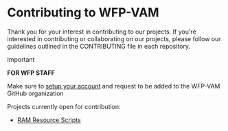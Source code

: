 # Contributing to WFP-VAM

Thank you for your interest in contributing to our projects. If you're interested in contributing or collaborating on our projects, please follow our guidelines outlined in the CONTRIBUTING file in each repository.

> [!IMPORTANT]  
> **FOR WFP STAFF**
> 
> Make sure to [setup your account](https://github.com/WFP-VAM/ram-data-science-tools-docs/blob/main/docs/how-to/set-up-github-account.md) and request to be added to the WFP-VAM GitHub organization


Projects currently open for contribution:
- [RAM Resource Scripts](https://github.com/WFP-VAM/RAMResourcesScripts)